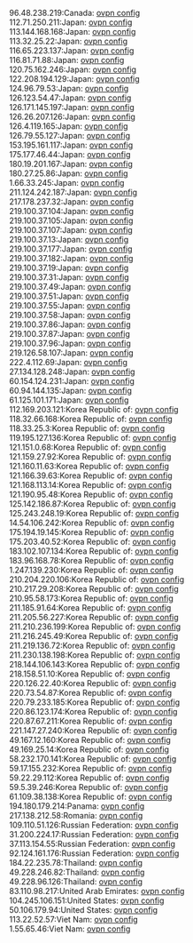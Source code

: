 96.48.238.219:Canada: [ovpn config](vpn/96_48_238_219.ovpn)  
112.71.250.211:Japan: [ovpn config](vpn/112_71_250_211.ovpn)  
113.144.168.168:Japan: [ovpn config](vpn/113_144_168_168.ovpn)  
113.32.25.22:Japan: [ovpn config](vpn/113_32_25_22.ovpn)  
116.65.223.137:Japan: [ovpn config](vpn/116_65_223_137.ovpn)  
116.81.71.88:Japan: [ovpn config](vpn/116_81_71_88.ovpn)  
120.75.162.246:Japan: [ovpn config](vpn/120_75_162_246.ovpn)  
122.208.194.129:Japan: [ovpn config](vpn/122_208_194_129.ovpn)  
124.96.79.53:Japan: [ovpn config](vpn/124_96_79_53.ovpn)  
126.123.54.47:Japan: [ovpn config](vpn/126_123_54_47.ovpn)  
126.171.145.197:Japan: [ovpn config](vpn/126_171_145_197.ovpn)  
126.26.207.126:Japan: [ovpn config](vpn/126_26_207_126.ovpn)  
126.4.119.165:Japan: [ovpn config](vpn/126_4_119_165.ovpn)  
126.79.55.127:Japan: [ovpn config](vpn/126_79_55_127.ovpn)  
153.195.161.117:Japan: [ovpn config](vpn/153_195_161_117.ovpn)  
175.177.46.44:Japan: [ovpn config](vpn/175_177_46_44.ovpn)  
180.19.201.167:Japan: [ovpn config](vpn/180_19_201_167.ovpn)  
180.27.25.86:Japan: [ovpn config](vpn/180_27_25_86.ovpn)  
1.66.33.245:Japan: [ovpn config](vpn/1_66_33_245.ovpn)  
211.124.242.187:Japan: [ovpn config](vpn/211_124_242_187.ovpn)  
217.178.237.32:Japan: [ovpn config](vpn/217_178_237_32.ovpn)  
219.100.37.104:Japan: [ovpn config](vpn/219_100_37_104.ovpn)  
219.100.37.105:Japan: [ovpn config](vpn/219_100_37_105.ovpn)  
219.100.37.107:Japan: [ovpn config](vpn/219_100_37_107.ovpn)  
219.100.37.13:Japan: [ovpn config](vpn/219_100_37_13.ovpn)  
219.100.37.177:Japan: [ovpn config](vpn/219_100_37_177.ovpn)  
219.100.37.182:Japan: [ovpn config](vpn/219_100_37_182.ovpn)  
219.100.37.19:Japan: [ovpn config](vpn/219_100_37_19.ovpn)  
219.100.37.31:Japan: [ovpn config](vpn/219_100_37_31.ovpn)  
219.100.37.49:Japan: [ovpn config](vpn/219_100_37_49.ovpn)  
219.100.37.51:Japan: [ovpn config](vpn/219_100_37_51.ovpn)  
219.100.37.55:Japan: [ovpn config](vpn/219_100_37_55.ovpn)  
219.100.37.58:Japan: [ovpn config](vpn/219_100_37_58.ovpn)  
219.100.37.86:Japan: [ovpn config](vpn/219_100_37_86.ovpn)  
219.100.37.87:Japan: [ovpn config](vpn/219_100_37_87.ovpn)  
219.100.37.96:Japan: [ovpn config](vpn/219_100_37_96.ovpn)  
219.126.58.107:Japan: [ovpn config](vpn/219_126_58_107.ovpn)  
222.4.112.69:Japan: [ovpn config](vpn/222_4_112_69.ovpn)  
27.134.128.248:Japan: [ovpn config](vpn/27_134_128_248.ovpn)  
60.154.124.231:Japan: [ovpn config](vpn/60_154_124_231.ovpn)  
60.94.144.135:Japan: [ovpn config](vpn/60_94_144_135.ovpn)  
61.125.101.171:Japan: [ovpn config](vpn/61_125_101_171.ovpn)  
112.169.203.121:Korea Republic of: [ovpn config](vpn/112_169_203_121.ovpn)  
118.32.66.168:Korea Republic of: [ovpn config](vpn/118_32_66_168.ovpn)  
118.33.25.3:Korea Republic of: [ovpn config](vpn/118_33_25_3.ovpn)  
119.195.127.136:Korea Republic of: [ovpn config](vpn/119_195_127_136.ovpn)  
121.151.0.68:Korea Republic of: [ovpn config](vpn/121_151_0_68.ovpn)  
121.159.27.92:Korea Republic of: [ovpn config](vpn/121_159_27_92.ovpn)  
121.160.11.63:Korea Republic of: [ovpn config](vpn/121_160_11_63.ovpn)  
121.166.39.63:Korea Republic of: [ovpn config](vpn/121_166_39_63.ovpn)  
121.168.113.14:Korea Republic of: [ovpn config](vpn/121_168_113_14.ovpn)  
121.190.95.48:Korea Republic of: [ovpn config](vpn/121_190_95_48.ovpn)  
125.142.186.87:Korea Republic of: [ovpn config](vpn/125_142_186_87.ovpn)  
125.243.248.19:Korea Republic of: [ovpn config](vpn/125_243_248_19.ovpn)  
14.54.106.242:Korea Republic of: [ovpn config](vpn/14_54_106_242.ovpn)  
175.194.19.145:Korea Republic of: [ovpn config](vpn/175_194_19_145.ovpn)  
175.203.40.52:Korea Republic of: [ovpn config](vpn/175_203_40_52.ovpn)  
183.102.107.134:Korea Republic of: [ovpn config](vpn/183_102_107_134.ovpn)  
183.96.168.78:Korea Republic of: [ovpn config](vpn/183_96_168_78.ovpn)  
1.247.139.230:Korea Republic of: [ovpn config](vpn/1_247_139_230.ovpn)  
210.204.220.106:Korea Republic of: [ovpn config](vpn/210_204_220_106.ovpn)  
210.217.29.208:Korea Republic of: [ovpn config](vpn/210_217_29_208.ovpn)  
210.95.58.173:Korea Republic of: [ovpn config](vpn/210_95_58_173.ovpn)  
211.185.91.64:Korea Republic of: [ovpn config](vpn/211_185_91_64.ovpn)  
211.205.56.227:Korea Republic of: [ovpn config](vpn/211_205_56_227.ovpn)  
211.210.236.199:Korea Republic of: [ovpn config](vpn/211_210_236_199.ovpn)  
211.216.245.49:Korea Republic of: [ovpn config](vpn/211_216_245_49.ovpn)  
211.219.136.72:Korea Republic of: [ovpn config](vpn/211_219_136_72.ovpn)  
211.230.138.198:Korea Republic of: [ovpn config](vpn/211_230_138_198.ovpn)  
218.144.106.143:Korea Republic of: [ovpn config](vpn/218_144_106_143.ovpn)  
218.158.51.10:Korea Republic of: [ovpn config](vpn/218_158_51_10.ovpn)  
220.126.22.40:Korea Republic of: [ovpn config](vpn/220_126_22_40.ovpn)  
220.73.54.87:Korea Republic of: [ovpn config](vpn/220_73_54_87.ovpn)  
220.79.233.185:Korea Republic of: [ovpn config](vpn/220_79_233_185.ovpn)  
220.86.123.174:Korea Republic of: [ovpn config](vpn/220_86_123_174.ovpn)  
220.87.67.211:Korea Republic of: [ovpn config](vpn/220_87_67_211.ovpn)  
221.147.27.240:Korea Republic of: [ovpn config](vpn/221_147_27_240.ovpn)  
49.167.12.160:Korea Republic of: [ovpn config](vpn/49_167_12_160.ovpn)  
49.169.25.14:Korea Republic of: [ovpn config](vpn/49_169_25_14.ovpn)  
58.232.170.141:Korea Republic of: [ovpn config](vpn/58_232_170_141.ovpn)  
59.17.155.232:Korea Republic of: [ovpn config](vpn/59_17_155_232.ovpn)  
59.22.29.112:Korea Republic of: [ovpn config](vpn/59_22_29_112.ovpn)  
59.5.39.246:Korea Republic of: [ovpn config](vpn/59_5_39_246.ovpn)  
61.109.38.138:Korea Republic of: [ovpn config](vpn/61_109_38_138.ovpn)  
194.180.179.214:Panama: [ovpn config](vpn/194_180_179_214.ovpn)  
217.138.212.58:Romania: [ovpn config](vpn/217_138_212_58.ovpn)  
109.110.51.126:Russian Federation: [ovpn config](vpn/109_110_51_126.ovpn)  
31.200.224.17:Russian Federation: [ovpn config](vpn/31_200_224_17.ovpn)  
37.113.154.55:Russian Federation: [ovpn config](vpn/37_113_154_55.ovpn)  
92.124.161.176:Russian Federation: [ovpn config](vpn/92_124_161_176.ovpn)  
184.22.235.78:Thailand: [ovpn config](vpn/184_22_235_78.ovpn)  
49.228.246.82:Thailand: [ovpn config](vpn/49_228_246_82.ovpn)  
49.228.96.126:Thailand: [ovpn config](vpn/49_228_96_126.ovpn)  
83.110.98.217:United Arab Emirates: [ovpn config](vpn/83_110_98_217.ovpn)  
104.245.106.151:United States: [ovpn config](vpn/104_245_106_151.ovpn)  
50.106.179.94:United States: [ovpn config](vpn/50_106_179_94.ovpn)  
113.22.52.57:Viet Nam: [ovpn config](vpn/113_22_52_57.ovpn)  
1.55.65.46:Viet Nam: [ovpn config](vpn/1_55_65_46.ovpn)  

